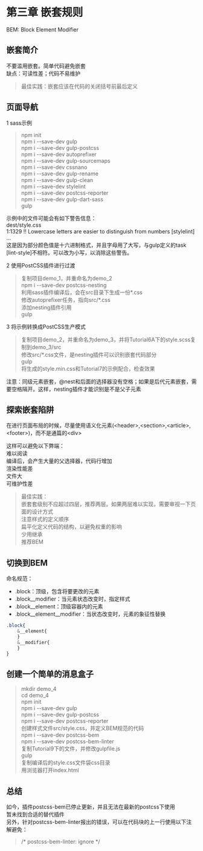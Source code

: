 
# 第三章 嵌套规则

BEM: Block Element Modifier  

## 嵌套简介

不要滥用嵌套。简单代码避免嵌套  
缺点：可读性差；代码不易维护  

> 最佳实践：嵌套应该在代码的关闭括号前最后定义  

## 页面导航  

1 sass示例  

> npm init  
> npm i --save-dev gulp  
> npm i --save-dev gulp-postcss  
> npm i --save-dev autoprefixer  
> npm i --save-dev gulp-sourcemaps  
> npm i --save-dev cssnano  
> npm i --save-dev gulp-rename  
> npm i --save-dev gulp-clean  
> npm i --save-dev stylelint  
> npm i --save-dev postcss-reporter  
> npm i --save-dev gulp-dart-sass  
> gulp  

示例中的文件可能会有如下警告信息：  
dest/style.css  
1:1329  !!  Lowercase letters are easier to distinguish from numbers [stylelint]  
...  
这是因为部分颜色值是十六进制格式，并且字母用了大写，与gulp定义的task [lint-style]不相符。可以改为小写，以消除这些警告。  

2 使用PostCSS插件进行过渡  

> 复制项目demo_1，并重命名为demo_2  
> npm i --save-dev postcss-nesting  
> 利用sass插件编译后，会在src目录下生成一份*.css  
> 修改autoprefixer任务，指向src/*.css  
> 添加nesting插件引用  
> gulp  

3 将示例转换成PostCSS生产模式  

> 复制项目demo_2，并重命名为demo_3，并将Tutorial6A下的style.scss复制到demo_3/src  
> 修改src/*.css文件，是nesting插件可以识别嵌套代码部分  
> gulp  
> 将生成的style.min.css和Tutorial7的示例配合，检查效果  

注意：同级元素嵌套，@nest和后面的选择器没有空格；如果是后代元素嵌套，需要空格隔开。这样，nesting插件才能识别是不是父子元素  

## 探索嵌套陷阱  

在进行页面布局的时候，尽量使用语义化元素(&lt;header&gt;,&lt;section&gt;,&lt;article&gt;,&lt;footer&gt;)，而不是通篇的&lt;div&gt;  

这样可以避免以下弊端：  
难以阅读  
编译后，会产生大量的父选择器，代码行增加  
渲染性能差  
文件大  
可维护性差  

> 最佳实践：  
> 嵌套套级别不应超过四层，推荐两层。如果两层难以实现，需要审视一下页面的设计方式  
> 注意样式的定义顺序  
> 扁平化定义代码的结构，以避免权重的影响  
> 少用继承  
> 推荐BEM  

## 切换到BEM  

命名规范：  

- .block：顶级，包含将要更改的元素  
- .block__modifier：当元素状态改变时，指定样式  
- .block__element：顶级容器内的元素  
- .block__element__modifier：当状态改变时，元素的象征性替换  

```css
.block{
    &__element{
    }
    &__modifier{
    }
}
```

## 创建一个简单的消息盒子  

> mkdir demo_4  
> cd demo_4  
> npm init  
> npm i --save-dev gulp  
> npm i --save-dev gulp-postcss  
> npm i --save-dev postcss-reporter  
> 创建样式文件src/style.css，并定义BEM规范的代码  
> npm i --save-dev postcss-bem  
> npm i --save-dev postcss-bem-linter  
> 复制Tutorial9下的文件，并修改gulpfile.js  
> gulp  
> 复制编译后的style.css文件袋css目录  
> 用浏览器打开index.html  

## 总结  

如今，插件postcss-bem已停止更新，并且无法在最新的postcss下使用  
暂未找到合适的替代插件  
另外，针对postcss-bem-linter报出的错误，可以在代码块的上一行使用以下注解避免：  
> /* postcss-bem-linter: ignore */  
